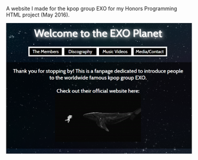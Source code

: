 A website I made for the kpop group EXO for my Honors Programming HTML project (May 2016). 

![Index screenshot](/images/index.png)
